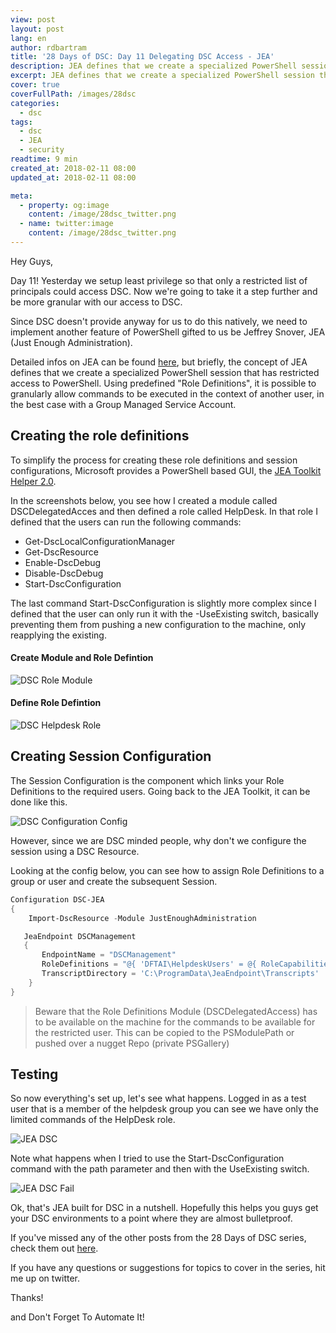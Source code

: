 ```yaml
---
view: post
layout: post
lang: en
author: rdbartram
title: '28 Days of DSC: Day 11 Delegating DSC Access - JEA'
description: JEA defines that we create a specialized PowerShell session that has restricted access to PowerShell
excerpt: JEA defines that we create a specialized PowerShell session that has restricted access to PowerShell
cover: true
coverFullPath: /images/28dsc
categories:
  - dsc
tags:
  - dsc
  - JEA
  - security
readtime: 9 min
created_at: 2018-02-11 08:00
updated_at: 2018-02-11 08:00

meta:
  - property: og:image
    content: /image/28dsc_twitter.png
  - name: twitter:image
    content: /image/28dsc_twitter.png
---
```


Hey Guys,

Day 11! Yesterday we setup least privilege so that only a restricted list of principals could access DSC. Now we're going to take it a step further and be more granular with our access to DSC.

Since DSC doesn't provide anyway for us to do this natively, we need to implement another feature of PowerShell gifted to us be Jeffrey Snover, JEA (Just Enough Administration).

Detailed infos on JEA can be found [here](https://msdn.microsoft.com/en-us/library/dn896648.aspx), but briefly, the concept of JEA defines that we create a specialized PowerShell session that has restricted access to PowerShell. Using predefined "Role Definitions", it is possible to granularly allow commands to be executed in the context of another user, in the best case with a Group Managed Service Account.

## Creating the role definitions

To simplify the process for creating these role definitions and session configurations, Microsoft provides a PowerShell based GUI, the [JEA Toolkit Helper 2.0](https://blogs.technet.microsoft.com/privatecloud/2015/12/20/introducing-the-updated-jea-helper-tool/).

In the screenshots below, you see how I created a module called DSCDelegatedAcces and then defined a role called HelpDesk. In that role I defined that the users can run the following commands:

- Get-DscLocalConfigurationManager
- Get-DscResource
- Enable-DscDebug
- Disable-DscDebug
- Start-DscConfiguration

The last command Start-DscConfiguration is slightly more complex since I defined that the user can only run it with the -UseExisting switch, basically preventing them from pushing a new configuration to the machine, only reapplying the existing.

#### Create Module and Role Defintion

![DSC Role Module](./images/DSCRoleModule.png)

#### Define Role Defintion

![DSC Helpdesk Role](./images/DSCHelpdeskRoleDesign.png)

## Creating Session Configuration

The Session Configuration is the component which links your Role Definitions to the required users. Going back to the JEA Toolkit, it can be done like this.

![DSC Configuration Config](./images/DSCConfigurationConfig.png)

However, since we are DSC minded people, why don't we configure the session using a DSC Resource.

Looking at the config below, you can see how to assign Role Definitions to a group or user and create the subsequent Session.

```powershell
Configuration DSC-JEA
{
    Import-DscResource -Module JustEnoughAdministration

   JeaEndpoint DSCManagement
   {
       EndpointName = "DSCManagement"
       RoleDefinitions = "@{ 'DFTAI\HelpdeskUsers' = @{ RoleCapabilities = 'HelpDesk' } }"
       TranscriptDirectory = 'C:\ProgramData\JeaEndpoint\Transcripts'
    }
}
```

> <lazy-load tag="img" :data="{ src: 'http://icons.iconarchive.com/icons/graphicloads/100-flat/256/warning-icon.png', alt: 'info', width:75, style:'float:left; margin: 0 15px 0 0' }" />Beware that the Role Definitions Module (DSCDelegatedAccess) has to be available on the machine for the commands to be available for the restricted user. This can be copied to the PSModulePath or pushed over a nugget Repo (private PSGallery)

## Testing

So now everything's set up, let's see what happens. Logged in as a test user that is a member of the helpdesk group you can see we have only the limited commands of the HelpDesk role.

![JEA DSC](./images/JEADSCExample.png)

Note what happens when I tried to use the Start-DscConfiguration command with the path parameter and then with the UseExisting switch.

![JEA DSC Fail](./images/JEADSCExample-Fail.png)

Ok, that's JEA built for DSC in a nutshell. Hopefully this helps you guys get your DSC environments to a point where they are almost bulletproof.

If you've missed any of the other posts from the 28 Days of DSC series, check them out [here](/posts/?tag=dsc).

If you have any questions or suggestions for topics to cover in the series, hit me up on twitter.

Thanks!

and Don't Forget To Automate It!
